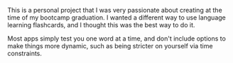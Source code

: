 This is a personal project that I was very passionate about creating at the time of my bootcamp graduation.
I wanted a different way to use language learning flashcards, and I thought this was the best way to do it.

Most apps simply test you one word at a time, and don't include options to make things more dynamic, such as being stricter on yourself via time constraints.



